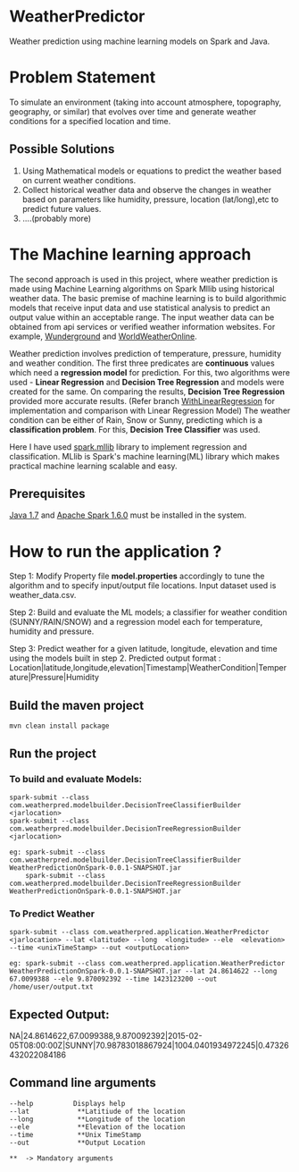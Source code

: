 # WeatherPredictor
Weather prediction using machine learning models on Spark and Java.

# Problem Statement
To simulate an environment (taking into account atmosphere, topography, geography, or similar) that evolves over time and generate weather conditions for a specified location and time.

## Possible Solutions 
1. Using Mathematical models or equations to predict the weather based on current weather conditions.  
2. Collect historical weather data and observe the changes in weather based on parameters like humidity, pressure, location (lat/long),etc to predict future values.
3. ....(probably more)

# The Machine learning approach
The second approach is used in this project, where weather prediction is made using Machine Learning algorithms on Spark Mllib using historical weather data. The basic premise of machine learning is to build algorithmic models that receive input data and use statistical analysis to predict an output value within an acceptable range. The input weather data can be obtained from api services or verified weather information websites. For example, [Wunderground](https://wunderground.com/) and [WorldWeatherOnline](https://developer.worldweatheronline.com/).

Weather prediction involves prediction of temperature, pressure, humidity and weather condition. The first three predicates are **continuous** values which need a **regression model** for prediction. For this, two algorithms were used - **Linear Regression** and **Decision Tree Regression** and models were created for the same. On comparing the results, **Decision Tree Regression** provided more accurate results. (Refer branch [WithLinearRegression](https://github.com/PoornimaTom/WeatherPredictionOnSpark/tree/WithLinearRegression) for implementation and comparison with Linear Regression Model) The weather condition can be either of Rain, Snow or Sunny, predicting which is a **classification problem**. For this, **Decision Tree Classifier** was used. 

Here I have used [spark.mllib](https://spark.apache.org/docs/1.6.0/mllib-guide.html) library to implement regression and classification. MLlib is Spark's machine learning(ML) library which makes practical machine learning scalable and easy.

## Prerequisites
[Java 1.7](https://java.com/en/download/) and [Apache Spark 1.6.0](https://spark.apache.org/releases/spark-release-1-6-0.html) must be installed in the system.

# How to run the application ?
Step 1: Modify Property file **model.properties** accordingly to tune the algorithm and to specify input/output file locations. Input dataset used is weather_data.csv.

Step 2: Build and evaluate the ML models; a classifier for weather condition (SUNNY/RAIN/SNOW) and a regression model each for temperature, humidity and pressure.

Step 3: Predict weather for a given latitude, longitude, elevation and time using the models built in step 2.
Predicted output format : Location|latitude,longitude,elevation|Timestamp|WeatherCondition|Temperature|Pressure|Humidity

## Build the maven project
```
mvn clean install package
```

## Run the project

### To build and evaluate Models:
```
spark-submit --class com.weatherpred.modelbuilder.DecisionTreeClassifierBuilder <jarlocation>
spark-submit --class com.weatherpred.modelbuilder.DecisionTreeRegressionBuilder <jarlocation>

eg: spark-submit --class com.weatherpred.modelbuilder.DecisionTreeClassifierBuilder WeatherPredictionOnSpark-0.0.1-SNAPSHOT.jar
    spark-submit --class com.weatherpred.modelbuilder.DecisionTreeRegressionBuilder WeatherPredictionOnSpark-0.0.1-SNAPSHOT.jar

```

### To Predict Weather

```
spark-submit --class com.weatherpred.application.WeatherPredictor <jarlocation> --lat <latitude> --long  <longitude> --ele  <elevation> --time <unixTimeStamp> --out <outputLocation>

eg: spark-submit --class com.weatherpred.application.WeatherPredictor WeatherPredictionOnSpark-0.0.1-SNAPSHOT.jar --lat 24.8614622 --long 67.0099388 --ele 9.870092392 --time 1423123200 --out /home/user/output.txt
```

## Expected Output:

NA|24.8614622,67.0099388,9.870092392|2015-02-05T08:00:00Z|SUNNY|70.98783018867924|1004.0401934972245|0.47326432022084186


## Command line arguments 

```
--help          Displays help  
--lat            **Latitiude of the location 
--long           **Longitude of the location
--ele            **Elevation of the location 
--time           **Unix TimeStamp
--out            **Output Location

**  -> Mandatory arguments  
